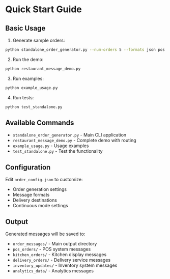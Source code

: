 # Quick Start Guide

## Basic Usage

1. Generate sample orders:
```bash
python standalone_order_generator.py --num-orders 5 --formats json pos kitchen
```

2. Run the demo:
```bash
python restaurant_message_demo.py
```

3. Run examples:
```bash
python example_usage.py
```

4. Run tests:
```bash
python test_standalone.py
```

## Available Commands

- `standalone_order_generator.py` - Main CLI application
- `restaurant_message_demo.py` - Complete demo with routing
- `example_usage.py` - Usage examples
- `test_standalone.py` - Test the functionality

## Configuration

Edit `order_config.json` to customize:
- Order generation settings
- Message formats
- Delivery destinations
- Continuous mode settings

## Output

Generated messages will be saved to:
- `order_messages/` - Main output directory
- `pos_orders/` - POS system messages
- `kitchen_orders/` - Kitchen display messages
- `delivery_orders/` - Delivery service messages
- `inventory_updates/` - Inventory system messages
- `analytics_data/` - Analytics messages
